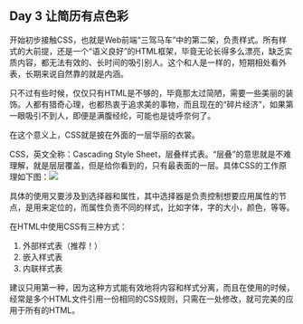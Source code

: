 ## Day 3 让简历有点色彩

开始初步接触CSS，也就是Web前端“三驾马车”中的第二架，负责样式。所有样式的大前提，还是一个“语义良好”的HTML框架，毕竟无论长得多么漂亮，缺乏实质内容，都无法有效的、长时间的吸引别人。这个和人是一样的，短期相处看外表，长期来说自然靠的就是内涵。

只不过有些时候，仅仅只有HTML是不够的，毕竟那太过简陋，需要一些美丽的装饰。人都有猎奇心理，也都热衷于追求美的事物，而且现在的“碎片经济”，如果第一眼吸引不到人，即便是满腹经纶，可能也是徒呼奈何了。

在这个意义上，CSS就是披在外面的一层华丽的衣裳。

CSS，英文全称：Cascading Style Sheet，层叠样式表。“层叠”的意思就是不难理解，就是层层覆盖，但是给你看到的，只有最表面的一层。具体CSS的工作原理如下图：![](http://oicyhauzu.bkt.clouddn.com/css.PNG)

具体的使用又要涉及到选择器和属性，其中选择器是负责控制想要应用属性的节点，是用来定位的，而属性负责不同的样式，比如字体，字的大小，颜色，等等。

在HTML中使用CSS有三种方式：

1. 外部样式表（推荐！）
2. 嵌入样式表
3. 内联样式表

建议只用第一种，因为这种方式能有效地将内容和样式分离，而且在使用的时候，经常是多个HTML文件引用一份相同的CSS规则，只需在一处修改，就可完美的应用于所有的HTML。